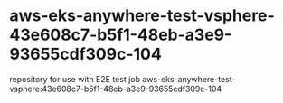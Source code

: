 # aws-eks-anywhere-test-vsphere-43e608c7-b5f1-48eb-a3e9-93655cdf309c-104
repository for use with E2E test job aws-eks-anywhere-test-vsphere:43e608c7-b5f1-48eb-a3e9-93655cdf309c-104
